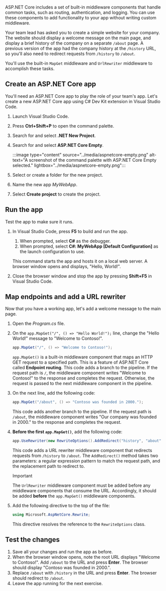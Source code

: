 ASP.NET Core includes a set of built-in middleware components that handle common tasks, such as routing, authentication, and logging. You can use these components to add functionality to your app without writing custom middleware.

Your team lead has asked you to create a simple website for your company. The website should display a welcome message on the main page, and display a brief history of the company on a separate `/about` page. A previous version of the app had the company history at the `/history` URL, so you'll also need to redirect requests from `/history` to `/about`.

You'll use the built-in `MapGet` middleware and `UrlRewriter` middleware to accomplish these tasks.

## Create an ASP.NET Core app

You'll need an ASP.NET Core app to play the role of your team's app. Let's create a new ASP.NET Core app using C# Dev Kit extension in Visual Studio Code.

1. Launch Visual Studio Code.
1. Press **Ctrl+Shift+P** to open the command palette.
1. Search for and select **.NET New Project**.
1. Search for and select **ASP.NET Core Empty**.

    :::image type="content" source="../media/aspnetcore-empty.png" alt-text="A screenshot of the command palette with ASP.NET Core Empty selected."  lightbox="../media/aspnetcore-empty.png":::

1. Select or create a folder for the new project.
1. Name the new app *MyWebApp*.
1. Select **Create project** to create the project.

## Run the app

Test the app to make sure it runs.

1. In Visual Studio Code, press **F5** to build and run the app.
    1. When prompted, select **C#** as the debugger.
    1. When prompted, select **C#: MyWebApp [Default Configuration]** as the launch configuration to use. 

    This command starts the app and hosts it on a local web server. A browser window opens and displays, "Hello, World!".

1. Close the browser window and stop the app by pressing **Shift+F5** in Visual Studio Code.

## Map endpoints and add a URL rewriter 

Now that you have a working app, let's add a welcome message to the main page.

1. Open the *Program.cs* file.
1. On the `app.MapGet("/", () => "Hello World!");` line, change the "Hello World!" message to "Welcome to Contoso!".

    ```csharp
    app.MapGet("/", () => "Welcome to Contoso!");
    ```

    `app.MapGet()` is a built-in middleware component that maps an HTTP GET request to a specified path. This is a feature of ASP.NET Core called **Endpoint routing**. This code adds a branch to the pipeline. If the request path is `/`, the middleware component writes "Welcome to Contoso!" to the response and completes the request. Otherwise, the request is passed to the next middleware component in the pipeline.

1. On the next line, add the following code:

    ```csharp
    app.MapGet("/about", () => "Contoso was founded in 2000.");
    ```
    
    This code adds another branch to the pipeline. If the request path is `/about`, the middleware component writes "Our company was founded in 2000." to the response and completes the request.

1. **Before the first `app.MapGet()`**, add the following code:

    ```csharp
    app.UseRewriter(new RewriteOptions().AddRedirect("history", "about"));
    ```

    This code adds a URL rewriter middleware component that redirects requests from `/history` to `/about`. The `AddRedirect()` method takes two parameters: a regular expression pattern to match the request path, and the replacement path to redirect to.

    > [!IMPORTANT]
    > The `UrlRewriter` middleware component must be added before any middleware components that consume the URL. Accordingly, it should be added **before** the `app.MapGet()` middleware components.

1. Add the following directive to the top of the file:

    ```csharp
    using Microsoft.AspNetCore.Rewrite;
    ```

    This directive resolves the reference to the `RewriteOptions` class.

## Test the changes

1. Save all your changes and run the app as before.
1. When the browser window opens, note the root URL displays "Welcome to Contoso!". Add `/about` to the URL and press **Enter**. The browser should display "Contoso was founded in 2000.".
1. Replace `/about` with `/history` in the URL and press **Enter**. The browser should redirect to `/about`.
1. Leave the app running for the next exercise.
